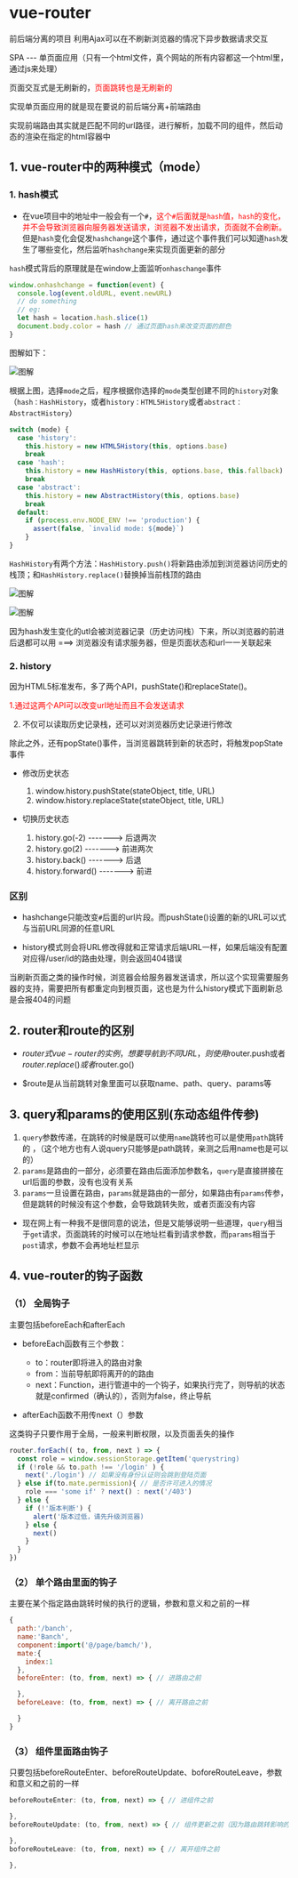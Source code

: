 # vue-router

前后端分离的项目 利用Ajax可以在不刷新浏览器的情况下异步数据请求交互

SPA --- 单页面应用（只有一个html文件，真个网站的所有内容都这一个html里，通过js来处理）

页面交互式是无刷新的，<font color=red>页面跳转也是无刷新的</font>

实现单页面应用的就是现在要说的前后端分离+前端路由

实现前端路由其实就是匹配不同的url路径，进行解析，加载不同的组件，然后动态的渲染在指定的html容器中

## 1. vue-router中的两种模式（mode）

### 1. hash模式

* 在vue项目中的地址中一般会有一个`#`，<font color=red>这个`#`后面就是`hash`值，`hash`的变化，并不会导致浏览器向服务器发送请求，浏览器不发出请求，页面就不会刷新。</font> 但是`hash`变化会促发`hashchange`这个事件，通过这个事件我们可以知道`hash`发生了哪些变化，然后监听`hashchange`来实现页面更新的部分

`hash`模式背后的原理就是在window上面监听`onhaschange`事件

```js
window.onhashchange = function(event) {
  console.log(event.oldURL, event.newURL)
  // do something 
  // eg:
  let hash = location.hash.slice(1)
  document.body.color = hash // 通过页面hash来改变页面的颜色
}
```

图解如下：

![图解](../.vuepress/public/img/vue/router.png)

根据上图，选择`mode`之后，程序根据你选择的`mode`类型创建不同的`history`对象（`hash：HashHistory`，或者`history：HTML5History`或者`abstract：AbstractHistory`）

```js
switch (mode) {
  case 'history':
    this.history = new HTML5History(this, options.base)
    break
  case 'hash':
    this.history = new HashHistory(this, options.base, this.fallback)
    break
  case 'abstract':
    this.history = new AbstractHistory(this, options.base)
    break
  default:
    if (process.env.NODE_ENV !== 'production') {
      assert(false, `invalid mode: ${mode}`)
    }
}
```

`HashHistory`有两个方法：`HashHistory.push()`将新路由添加到浏览器访问历史的栈顶；和`HashHistory.replace()`替换掉当前栈顶的路由

![图解](../.vuepress/public/img/vue/hash-push.png)

![图解](../.vuepress/public/img/vue/hash-replace.png)

因为hash发生变化的utl会被浏览器记录（历史访问栈）下来，所以浏览器的前进后退都可以用 ===> 浏览器没有请求服务器，但是页面状态和url一一关联起来

### 2. history

因为HTML5标准发布，多了两个API，pushState()和replaceState()。

<font color=red>1.通过这两个API可以改变url地址而且不会发送请求</font>

2. 不仅可以读取历史记录栈，还可以对浏览器历史记录进行修改

除此之外，还有popState()事件，当浏览器跳转到新的状态时，将触发popState事件

* 修改历史状态

  1. window.history.pushState(stateObject, title, URL)
  2. window.history.replaceState(stateObject, title, URL)

* 切换历史状态

  1. history.go(-2) -------> 后退两次
  2. history.go(2) -------> 前进两次
  3. history.back() -------> 后退
  4. history.forward() -------> 前进

### 区别

  * hashchange只能改变`#`后面的url片段。而pushState()设置的新的URL可以式与当前URL同源的任意URL

  * history模式则会将URL修改得就和正常请求后端URL一样，如果后端没有配置对应得/user/id的路由处理，则会返回404错误

当刷新页面之类的操作时候，浏览器会给服务器发送请求，所以这个实现需要服务器的支持，需要把所有都重定向到根页面，这也是为什么history模式下面刷新总是会报404的问题

## 2. router和route的区别

* $router式vue-router的实例，想要导航到不同URL，则使用$router.push或者$router.replace()或者$router.go()

* $route是从当前跳转对象里面可以获取name、path、query、params等

## 3. query和params的使用区别(东动态组件传参)

1. `query`参数传递，在跳转的时候是既可以使用`name`跳转也可以是使用`path`跳转的 ，（这个地方也有人说query只能够是path跳转，亲测之后用name也是可以的）
2. `params`是路由的一部分，必须要在路由后面添加参数名，`query`是直接拼接在url后面的参数，没有也没有关系
3. `params`一旦设置在路由，`params`就是路由的一部分，如果路由有`params`传参，但是跳转的时候没有这个参数，会导致跳转失败，或者页面没有内容

* 现在网上有一种我不是很同意的说法，但是又能够说明一些道理，`query`相当于`get`请求，页面跳转的时候可以在地址栏看到请求参数，而`params`相当于`post`请求，参数不会再地址栏显示

## 4. vue-router的钩子函数

### （1） 全局钩子

主要包括beforeEach和afterEach

* beforeEach函数有三个参数：

  * to：router即将进入的路由对象
  * from：当前导航即将离开的的路由
  * next：Function，进行管道中的一个钩子，如果执行完了，则导航的状态就是confirmed（确认的），否则为false，终止导航

* afterEach函数不用传next（）参数

这类钩子只要作用于全局，一般来判断权限，以及页面丢失的操作

```js
router.forEach(( to, from, next ) => {
  const role = window.sessionStorage.getItem('querystring)
  if (!role && to.path !== '/login' ) {
    next('./login') // 如果没有身份认证则会跳到登陆页面
  } else if(to.mate.permission){ // 是否许可进入的情况
    role === 'some if' ? next() : next('/403')
  } else {
    if (!'版本判断') {
      alert('版本过低，请先升级浏览器)
    } else {
      next()
    }
  }
})
```

### （2） 单个路由里面的钩子

主要在某个指定路由跳转时候的执行的逻辑，参数和意义和之前的一样

```js
{
  path:'/banch',
  name:'Banch',
  component:import('@/page/bamch/'),
  mate:{
    index:1
  },
  beforeEnter: (to, from, next) => { // 进路由之前

  },
  beforeLeave: (to, from, next) => { // 离开路由之前

  }
}
```

### （3） 组件里面路由钩子

只要包括beforeRouteEnter、beforeRouteUpdate、boforeRouteLeave，参数和意义和之前的一样

```js
beforeRouteEnter: (to, from, next) => { // 进组件之前

},
beforeRouteUpdate: (to, from, next) => { // 组件更新之前（因为路由跳转影响的组件更新）

},
boforeRouteLeave: (to, from, next) => { // 离开组件之前

},
```

<back-to-top />

<gitask />